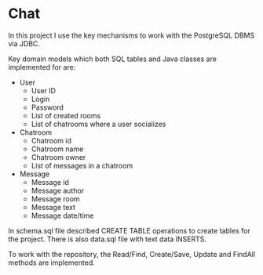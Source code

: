 # Chat

In this project I use the key mechanisms to work with the PostgreSQL DBMS via JDBC.

Key domain models which both SQL tables and Java classes are implemented for are:

- User
  - User ID
  - Login
  - Password
  - List of created rooms
  - List of chatrooms where a user socializes
- Chatroom
  - Chatroom id
  - Chatroom name
  - Chatroom owner
  - List of messages in a chatroom
- Message
  - Message id
  - Message author
  - Message room
  - Message text
  - Message date/time
 
In schema.sql file described CREATE TABLE operations to create tables for the project. There is also data.sql file with text data INSERTS.

To work with the repository, the Read/Find, Create/Save, Update and FindAll methods are implemented.
